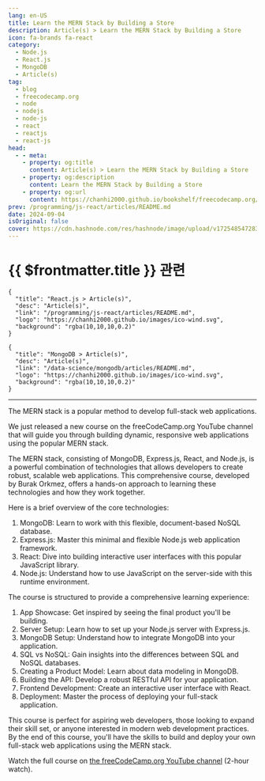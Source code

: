 ```yaml
---
lang: en-US
title: Learn the MERN Stack by Building a Store
description: Article(s) > Learn the MERN Stack by Building a Store
icon: fa-brands fa-react
category: 
  - Node.js
  - React.js
  - MongoDB
  - Article(s)
tag: 
  - blog
  - freecodecamp.org
  - node
  - nodejs
  - node-js
  - react
  - reactjs
  - react-js
head:
  - - meta:
    - property: og:title
      content: Article(s) > Learn the MERN Stack by Building a Store
    - property: og:description
      content: Learn the MERN Stack by Building a Store
    - property: og:url
      content: https://chanhi2000.github.io/bookshelf/freecodecamp.org/learn-the-mern-stack-by-building-a-store.html
prev: /programming/js-react/articles/README.md
date: 2024-09-04
isOriginal: false
cover: https://cdn.hashnode.com/res/hashnode/image/upload/v1725485472834/b95dd94c-7118-4290-91ca-5bb9d0a0db7a.png
---
```


# {{ $frontmatter.title }} 관련

```component VPCard
{
  "title": "React.js > Article(s)",
  "desc": "Article(s)",
  "link": "/programming/js-react/articles/README.md",
  "logo": "https://chanhi2000.github.io/images/ico-wind.svg",
  "background": "rgba(10,10,10,0.2)"
}
```

```component VPCard
{
  "title": "MongoDB > Article(s)",
  "desc": "Article(s)",
  "link": "/data-science/mongodb/articles/README.md",
  "logo": "https://chanhi2000.github.io/images/ico-wind.svg",
  "background": "rgba(10,10,10,0.2)"
}
```

---

<SiteInfo
  name="Learn the MERN Stack by Building a Store"
  desc="The MERN stack is a popular method to develop full-stack web applications. We just released a new course on the freeCodeCamp.org YouTube channel that will guide you through building dynamic, responsive web applications using the popular MERN stack. T...."
  url="https://freecodecamp.org/news/learn-the-mern-stack-by-building-a-store/"
  logo="https://cdn.freecodecamp.org/universal/favicons/favicon.ico"
  preview="https://cdn.hashnode.com/res/hashnode/image/upload/v1725485472834/b95dd94c-7118-4290-91ca-5bb9d0a0db7a.png"/>

The MERN stack is a popular method to develop full-stack web applications.

We just released a new course on the freeCodeCamp.org YouTube channel that will guide you through building dynamic, responsive web applications using the popular MERN stack.

The MERN stack, consisting of MongoDB, Express.js, React, and Node.js, is a powerful combination of technologies that allows developers to create robust, scalable web applications. This comprehensive course, developed by Burak Orkmez, offers a hands-on approach to learning these technologies and how they work together.

Here is a brief overview of the core technologies:

1. MongoDB: Learn to work with this flexible, document-based NoSQL database.
2. Express.js: Master this minimal and flexible Node.js web application framework.
3. React: Dive into building interactive user interfaces with this popular JavaScript library.
4. Node.js: Understand how to use JavaScript on the server-side with this runtime environment.

The course is structured to provide a comprehensive learning experience:

1. App Showcase: Get inspired by seeing the final product you'll be building.
2. Server Setup: Learn how to set up your Node.js server with Express.js.
3. MongoDB Setup: Understand how to integrate MongoDB into your application.
4. SQL vs NoSQL: Gain insights into the differences between SQL and NoSQL databases.
5. Creating a Product Model: Learn about data modeling in MongoDB.
6. Building the API: Develop a robust RESTful API for your application.
7. Frontend Development: Create an interactive user interface with React.
8. Deployment: Master the process of deploying your full-stack application.

This course is perfect for aspiring web developers, those looking to expand their skill set, or anyone interested in modern web development practices. By the end of this course, you'll have the skills to build and deploy your own full-stack web applications using the MERN stack.

Watch the full course on [<FontIcon icon="fa-brands fa-youtube"/>the freeCodeCamp.org YouTube channel](https://youtu.be/O3BUHwfHf84) (2-hour watch).

<VidStack src="youtube/O3BUHwfHf84" />

